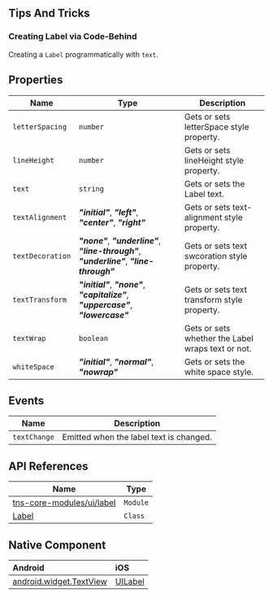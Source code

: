 ## Tips And Tricks

### Creating Label via Code-Behind
Creating a `Label` programmatically with `text`.
<snippet id='label-code-create' />
<snippet id='label-code-create-ts' />

## Properties

| Name     | Type    | Description    |
|----------|---------|----------------|
| `letterSpacing`   | `number` | Gets or sets letterSpace style property. |
| `lineHeight`   | `number` | Gets or sets lineHeight style property. |
| `text`   | `string` | Gets or sets the Label text. |
| `textAlignment`   | **_"initial"_**, **_"left"_**, **_"center"_**, **_"right"_** | Gets or sets text-alignment style property. |
| `textDecoration`   | **_"none"_**, **_"underline"_**, **_"line-through"_**, **_"underline"_**, **_"line-through"_** | Gets or sets text swcoration style property. |
| `textTransform`   | **_"initial"_**, **_"none"_**, **_"capitalize"_**, **_"uppercase"_**, **_"lowercase"_** | Gets or sets text transform style property. |
| `textWrap`   | `boolean` | Gets or sets whether the Label wraps text or not. |
| `whiteSpace`   | **_"initial"_**, **_"normal"_**, **_"nowrap"_** | Gets or sets the white space style. |

## Events

| Name     | Description    |
|----------|----------------|
| `textChange`    | Emitted when the label text is changed.|

## API References

| Name     | Type    | 
|----------|---------|
| [tns-core-modules/ui/label](http://docs.nativescript.org/api-reference/modules/_ui_label_.html) | `Module` | 
| [Label](https://docs.nativescript.org/api-reference/classes/_ui_label_.label) | `Class` | 

## Native Component

| Android               | iOS      |
|:----------------------|:---------|
| [android.widget.TextView](http://developer.android.com/reference/android/widget/TextView.html) | [UILabel](https://developer.apple.com/library/ios/documentation/UIKit/Reference/UILabel_Class/) |
